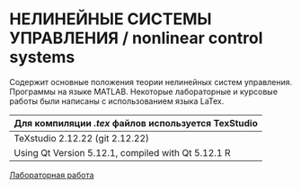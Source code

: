# НЕЛИНЕЙНЫЕ СИСТЕМЫ УПРАВЛЕНИЯ / nonlinear control systems

Содержит основные положения теории нелинейных систем управления. Программы на языке MATLAB. 
Некоторые лабораторные и курсовые работы были написаны с 
использованием языка LaTex.

Для компиляции *.tex* файлов используется TexStudio |
--- |
TeXstudio 2.12.22 (git 2.12.22) |
Using Qt Version 5.12.1, compiled with Qt 5.12.1 R  |

[Лабораторная работа](lab_6/README.md)
